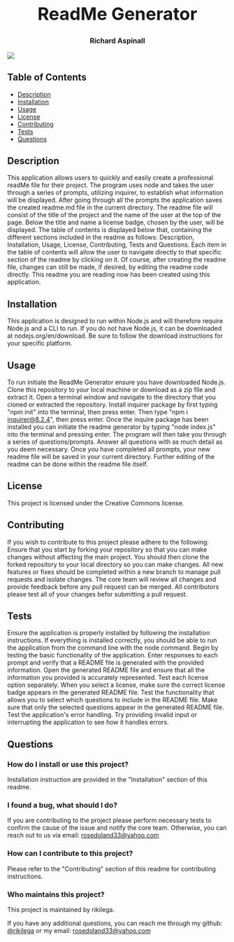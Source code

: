 
<div style="align-items: center">
<h1 style="font-size: 40px; font-weight: bold; text-align: center;">ReadMe Generator</h1>
<h3 style="font-size: 16px; font-weight: fine; text-align: center;">Richard Aspinall</h3>
<img src=https://img.shields.io/badge/License-CC0_1.0-lightgrey.svg style="align-items: center;">
</div>

## Table of Contents
* [Description](#description) 
* [Installation](#installation) 
* [Usage](#usage)                                    
* [License](#license)                             
* [Contributing](#contributing)                     
* [Tests](#tests)
* [Questions](#questions)

## Description 
 This application allows users to quickly and easily create a professional readMe file for their project. The program uses node and takes the user through a series of prompts, utilizing inquirer, to establish what information will be displayed.  After going through all the prompts the application saves  the created readme.md file in the current directory. The readme file will consist of the title of the project and the name of the user at the top of the page. Below the title and name a license badge, chosen by the user, will be displayed. The table of contents is displayed below that, containing the different sections included in the readme as follows: Description, Installation, Usage, License, Contributing, Tests and Questions. Each item in the table of contents will allow the user to navigate directly to that specific section of the readme by clicking on it. Of course, after creating the readme file, changes can still be made, if desired, by editing the readme code directly. This readme you are reading now has been created using this application.

## Installation
This application is designed to run within Node.js and will therefore require Node.js and a CLI to run. If you do not have Node.js, it can be downloaded at nodejs.org/en/download. Be sure to follow the download instructions for your specific platform. 

## Usage 
To run initiate the ReadMe Generator ensure you have downloaded Node.js. Clone this repository to your local machine or download as a zip file and extract it. Open a terminal window and navigate to the directory that you cloned or extracted the repository. Install inquirer package by first typing "npm init" into the terminal, then press enter. Then type "npm i inquirer@8.2.4", then press enter. Once the inquire package has been installed you can initiate the readme generator by typing "node index.js" into the terminal and pressing enter. The program will then take you through a series of questions/prompts. Answer all questions with as much detail as you deem necessary. Once you have completed all prompts, your new readme file will be saved in your current directory. Further editing of the readme can be done within the readme file itself.

## License 
This project is licensed under the Creative Commons license.

## Contributing 
If you wish to contribute to this project please adhere to the following:  Ensure that you start by forking your repository so that you can make changes without affecting the main project. You should then clone the forked repository to your local directory so you can make changes. All new features or fixes should be completed within a new branch to manage pull requests and isolate changes. The core team will review all changes and provide feedback before any pull request can be merged. All contributors please test all of your changes befor submitting a pull request. 

## Tests 
Ensure the application is properly installed by following the installation instructions. If everything is installed correctly, you should be able to run the application from the command line with the node command.  Begin by testing the basic functionality of the application. Enter responses to each prompt and verify that a README file is generated with the provided information. Open the generated README file and ensure that all the information you provided is accurately represented. Test each license option separately. When you select a license, make sure the correct license badge appears in the generated README file. Test the functionality that allows you to select which questions to include in the README file. Make sure that only the selected questions appear in the generated README file.  Test the application's error handling. Try providing invalid input or interrupting the application to see how it handles errors.

## Questions 

### How do I install or use this project?
 Installation instruction are provided in the "Installation" section of this readme.

### I found a bug, what should I do?
 If you are contributing to the project please perform necessary tests to confirm the cause of the issue and notify the core team. Otherwise, you can reach out to us via email: rosedoland33@yahoo.com

### How can I contribute to this project?
 Please refer to the "Contributing" section of this readme for contributing instructions.

### Who maintains this project?
 This project is maintained by rikilega.

If you have any additional questions, you can reach me through my github: [@rikilega](github.com/rikilega) or my email: rosedoland33@yahoo.com
    